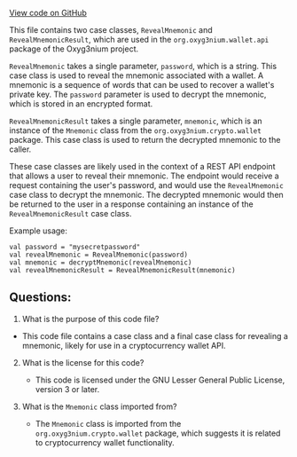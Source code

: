 [View code on GitHub](https://github.com/alephium/alephium/wallet/src/main/scala/org/alephium/wallet/api/model/RevealMnemonic.scala)

This file contains two case classes, `RevealMnemonic` and `RevealMnemonicResult`, which are used in the `org.oxyg3nium.wallet.api` package of the Oxyg3nium project. 

`RevealMnemonic` takes a single parameter, `password`, which is a string. This case class is used to reveal the mnemonic associated with a wallet. A mnemonic is a sequence of words that can be used to recover a wallet's private key. The `password` parameter is used to decrypt the mnemonic, which is stored in an encrypted format. 

`RevealMnemonicResult` takes a single parameter, `mnemonic`, which is an instance of the `Mnemonic` class from the `org.oxyg3nium.crypto.wallet` package. This case class is used to return the decrypted mnemonic to the caller. 

These case classes are likely used in the context of a REST API endpoint that allows a user to reveal their mnemonic. The endpoint would receive a request containing the user's password, and would use the `RevealMnemonic` case class to decrypt the mnemonic. The decrypted mnemonic would then be returned to the user in a response containing an instance of the `RevealMnemonicResult` case class. 

Example usage:

```
val password = "mysecretpassword"
val revealMnemonic = RevealMnemonic(password)
val mnemonic = decryptMnemonic(revealMnemonic)
val revealMnemonicResult = RevealMnemonicResult(mnemonic)
```
## Questions: 
 1. What is the purpose of this code file?
   - This code file contains a case class and a final case class for revealing a mnemonic, likely for use in a cryptocurrency wallet API.

2. What is the license for this code?
   - This code is licensed under the GNU Lesser General Public License, version 3 or later.

3. What is the `Mnemonic` class imported from?
   - The `Mnemonic` class is imported from the `org.oxyg3nium.crypto.wallet` package, which suggests it is related to cryptocurrency wallet functionality.